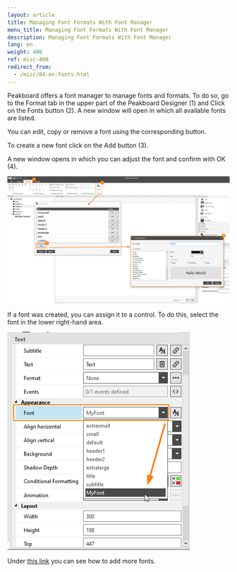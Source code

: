 ```yaml
---
layout: article
title: Managing Font Formats With Font Manager
menu_title: Managing Font Formats With Font Manager
description: Managing Font Formats With Font Manager
lang: en
weight: 400
ref: misc-400
redirect_from:
  - /misc/04-en-fonts.html
---
```


Peakboard offers a font manager to manage fonts and formats. To do so, go to the Format tab in the upper part of the Peakboard Designer (1) and Click on the Fonts button (2). A new window will open in which all available fonts are listed.

You can edit, copy or remove a font using the corresponding button.

To create a new font click on the Add button (3).

A new window opens in which you can adjust the font and confirm with OK (4).

![image_1](/assets/images/misc/fonts/Schriftarten1.png)

If a font was created, you can assign it to a control. To do this, select the font in the lower right-hand area.


![image_1](/assets/images/misc/fonts/Schriftarten2.png)

Under [this link](https://help.peakboard.com/misc/en-custom-fonts.html) you can see how to add more fonts.